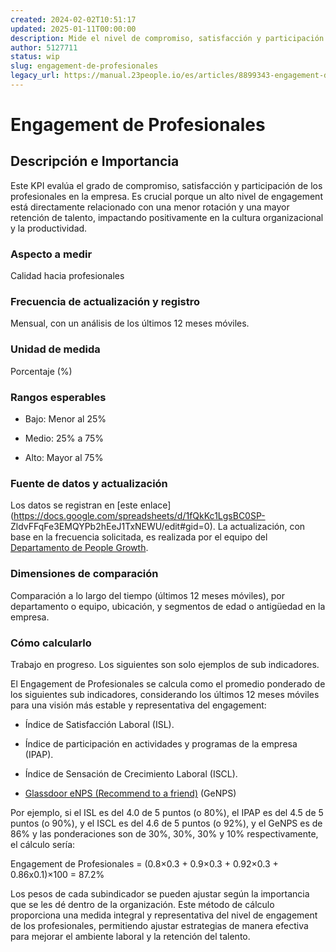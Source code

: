 ```yaml
---
created: 2024-02-02T10:51:17
updated: 2025-01-11T00:00:00
description: Mide el nivel de compromiso, satisfacción y participación de los profesionales en un periodo de 12 meses móviles.
author: 5127711
status: wip
slug: engagement-de-profesionales
legacy_url: https://manual.23people.io/es/articles/8899343-engagement-de-profesionales
---
```


# Engagement de Profesionales

## Descripción e Importancia

Este KPI evalúa el grado de compromiso, satisfacción y participación de los
profesionales en la empresa. Es crucial porque un alto nivel de engagement
está directamente relacionado con una menor rotación y una mayor retención de
talento, impactando positivamente en la cultura organizacional y la
productividad.

### Aspecto a medir

Calidad hacia profesionales

### Frecuencia de actualización y registro

Mensual, con un análisis de los últimos 12 meses móviles.

### Unidad de medida

Porcentaje (%)

### Rangos esperables

* Bajo: Menor al 25%

* Medio: 25% a 75%

* Alto: Mayor al 75%

### Fuente de datos y actualización

Los datos se registran en [este
enlace](<https://docs.google.com/spreadsheets/d/1fQkKc1LgsBC0SP->
ZldvFFqFe3EMQYPb2hEeJ1TxNEWU/edit#gid=0). La actualización, con base en la
frecuencia solicitada, es realizada por el equipo del [Departamento de People
Growth](/people-growth).

### Dimensiones de comparación

Comparación a lo largo del tiempo (últimos 12 meses móviles), por departamento
o equipo, ubicación, y segmentos de edad o antigüedad en la empresa.

### Cómo calcularlo

Trabajo en progreso. Los siguientes son solo ejemplos de sub indicadores.

El Engagement de Profesionales se calcula como el promedio ponderado de los
siguientes sub indicadores, considerando los últimos 12 meses móviles para una
visión más estable y representativa del engagement:

* Índice de Satisfacción Laboral (ISL).

* Índice de participación en actividades y programas de la empresa (IPAP).

* Índice de Sensación de Crecimiento Laboral (ISCL).

* [Glassdoor eNPS (Recommend to a friend)](/glassdoor-enps-recommend-to-a-friend) (GeNPS)

Por ejemplo, si el ISL es del 4.0 de 5 puntos (o 80%), el IPAP es del 4.5 de 5
puntos (o 90%), y el ISCL es del 4.6 de 5 puntos (o 92%), y el GeNPS es de 86%
y las ponderaciones son de 30%, 30%, 30% y 10% respectivamente, el cálculo
sería:

Engagement de Profesionales = (0.8×0.3 + 0.9×0.3 + 0.92×0.3 + 0.86x0.1)×100 =
87.2%

Los pesos de cada subindicador se pueden ajustar según la importancia que se
les dé dentro de la organización. Este método de cálculo proporciona una
medida integral y representativa del nivel de engagement de los profesionales,
permitiendo ajustar estrategias de manera efectiva para mejorar el ambiente
laboral y la retención del talento.
